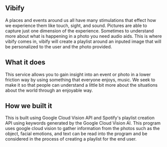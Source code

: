 ## Vibify
A places and events around us all have many stimulations that effect how we experience them like touch, sight, and sound. Pictures are able to capture just one dimension of the experience. Sometimes to understand more about what is happening in a photo you need audio aids. This is where vibify comes in, vibify will create a playlist around an inputed image that will be personalized to the user and the photo provided.

## What it does
This service allows you to gain insight into an event or photo in a lower friction way by using something that everyone enjoys, music. We seek to make it so that people can understand a little bit more about the situations about the world through an enjoyable way. 

## How we built it
This is built using Google Cloud Vision API and Spotify's playlist creation API using keywords generated by the Google Cloud Vision AI. This program uses google cloud vision to gather information from the photos such as the object, facial emotions, and text can be read into the program and be considered in the process of creating a playlist for the end user. 
